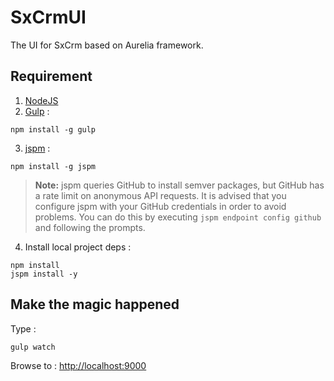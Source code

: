 SxCrmUI
=======

The UI for SxCrm based on Aurelia framework.

Requirement
-----------

1. [NodeJS](http://nodejs.org/)
2. [Gulp](http://gulpjs.com/) : 
```shell
npm install -g gulp
```
3. [jspm](http://jspm.io/) : 
```shell
npm install -g jspm
```
> **Note:** jspm queries GitHub to install semver packages, but GitHub has a rate limit on anonymous API requests. It is advised that you configure jspm with your GitHub credentials in order to avoid problems. You can do this by executing `jspm endpoint config github` and following the prompts.
4. Install local project deps :
```shell
npm install
jspm install -y
```

Make the magic happened
-----------------------

Type :

```shell
gulp watch
```
Browse to : [http://localhost:9000](http://localhost:9000)
